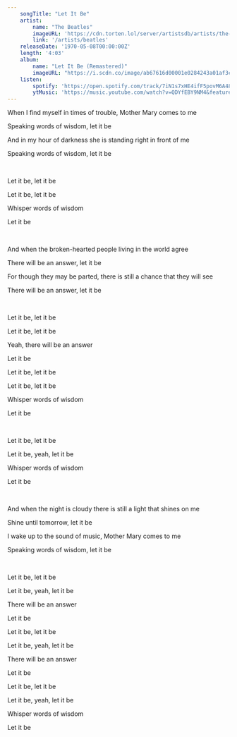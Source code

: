 ```yaml
---
    songTitle: "Let It Be"
    artist: 
        name: "The Beatles"
        imageURL: 'https://cdn.torten.lol/server/artistsdb/artists/the-beatles.png'
        link: '/artists/beatles'
    releaseDate: '1970-05-08T00:00:00Z'
    length: '4:03'
    album:
        name: "Let It Be (Remastered)"
        imageURL: "https://i.scdn.co/image/ab67616d00001e0284243a01af3c77b56fe01ab1"
    listen:
        spotify: 'https://open.spotify.com/track/7iN1s7xHE4ifF5povM6A48'
        ytMusic: 'https://music.youtube.com/watch?v=QDYfEBY9NM4&feature=gws_kp_track'
---
```

<p>When I find myself in times of trouble, Mother Mary comes to me</p>
<p>Speaking words of wisdom, let it be</p>
<p>And in my hour of darkness she is standing right in front of me</p>
<p>Speaking words of wisdom, let it be</p>
<br>
<p>Let it be, let it be</p>
<p>Let it be, let it be</p>
<p>Whisper words of wisdom</p>
<p>Let it be</p>
<br>
<p>And when the broken-hearted people living in the world agree</p>
<p>There will be an answer, let it be</p>
<p>For though they may be parted, there is still a chance that they will see</p>
<p>There will be an answer, let it be</p>
<br>
<p>Let it be, let it be</p>
<p>Let it be, let it be</p>
<p>Yeah, there will be an answer</p>
<p>Let it be</p>
<p>Let it be, let it be</p>
<p>Let it be, let it be</p>
<p>Whisper words of wisdom</p>
<p>Let it be</p>
<br>
<p>Let it be, let it be</p>
<p>Let it be, yeah, let it be</p>
<p>Whisper words of wisdom</p>
<p>Let it be</p>
<br>
<p>And when the night is cloudy there is still a light that shines on me</p>
<p>Shine until tomorrow, let it be</p>
<p>I wake up to the sound of music, Mother Mary comes to me</p>
<p>Speaking words of wisdom, let it be</p>
<br>
<p>Let it be, let it be</p>
<p>Let it be, yeah, let it be</p>
<p>There will be an answer</p>
<p>Let it be</p>
<p>Let it be, let it be</p>
<p>Let it be, yeah, let it be</p>
<p>There will be an answer</p>
<p>Let it be</p>
<p>Let it be, let it be</p>
<p>Let it be, yeah, let it be</p>
<p>Whisper words of wisdom</p>
<p>Let it be</p>